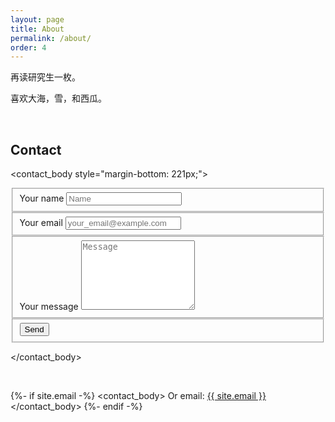 ```yaml
---
layout: page
title: About
permalink: /about/
order: 4
---
```


再读研究生一枚。

喜欢大海，雪，和西瓜。



<!-- 添加 contact -->
<br/>

## Contact




<!-- <form method="POST" action="https://formspree.io/chen_dian_zhang@sina.com">
  <input type="email" name="email" placeholder="Your email">
  <textarea name="message" placeholder="Test Message"></textarea>
  <button type="submit">Send Test</button>
</form> -->

<contact_body style="margin-bottom: 221px;">
<form class="form" id="contactform" action="https://formspree.io/chen_dian_zhang@sina.com" method="POST">
    <fieldset class="field">
        <label class="label" for="name"><span class="label-content">Your name</span></label>
        <input class="input" type="text" name="name" placeholder="Name" required="">
    </fieldset>
    <fieldset class="field">
        <label class="label" for="_replyto"><span class="label-content">Your email</span></label>
        <input class="input" type="email" name="_replyto" placeholder="your_email@example.com" required="">
    </fieldset>
    <fieldset class="field">
        <label class="label" for="message"><span class="label-content">Your message</span></label>
        <textarea class="input" name="message" rows="7" placeholder="Message" required=""></textarea>
    </fieldset>
    <input class="hidden" type="text" name="_gotcha" style="display:none">
    <input class="hidden" type="hidden" name="_subject" value="Message via Super Tech Crew">
    <fieldset class="field">
        <input class="button submit" type="submit" value="Send">
    </fieldset>
</form>

</contact_body>

<br/>

{%- if site.email -%}
<contact_body>
Or email:
<a class="u-email" href="mailto:{{ site.email }}">{{ site.email }}</a>
</contact_body>
{%- endif -%}
